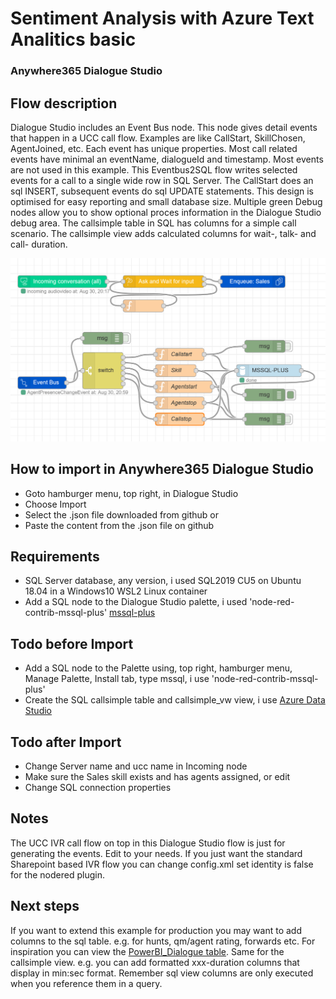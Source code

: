 # Sentiment Analysis with Azure Text Analitics basic
### Anywhere365 Dialogue Studio
## Flow description
Dialogue Studio includes an Event Bus node. This node gives detail events that happen in a UCC call flow. Examples are like CallStart, SkillChosen, AgentJoined, etc. Each event has unique properties. Most call related events have minimal an eventName, dialogueId and timestamp. Most events are not used in this example. This Eventbus2SQL flow writes selected events for a call to a single wide row in SQL Server. The CallStart does an sql INSERT, subsequent events do sql UPDATE statements. This design is optimised for easy reporting and small database size. Multiple green Debug nodes allow you to show optional proces information in the Dialogue Studio debug area. The callsimple table in SQL has columns for a simple call scenario. The callsimple view adds calculated columns for wait-, talk- and call- duration.

![transcript flow minimal](https://github.com/Anywhere365/DialogueStudioFlows/blob/master/Eventbus2SQLwidetable/resources/a365-ds-event2sql-flow.png)



## How to import in Anywhere365 Dialogue Studio
- Goto hamburger menu, top right, in Dialogue Studio
- Choose Import
- Select the .json file downloaded from github  or
- Paste the content from the .json file on github

## Requirements
- SQL Server database, any version, i used SQL2019 CU5 on Ubuntu 18.04 in a Windows10 WSL2 Linux container
- Add a SQL node to the Dialogue Studio palette, i used 'node-red-contrib-mssql-plus' [mssql-plus](https://flows.nodered.org/node/node-red-contrib-mssql-plus)

## Todo before Import
- Add a SQL node to the Palette using, top right, hamburger menu, Manage Palette, Install tab, type mssql, i use 'node-red-contrib-mssql-plus'
- Create the SQL callsimple table and callsimple_vw view, i use [Azure Data Studio](https://docs.microsoft.com/en-us/sql/azure-data-studio/download-azure-data-studio) 

## Todo after Import
- Change Server name and ucc name in Incoming node
- Make sure the Sales skill exists and has agents assigned, or edit
- Change SQL connection properties

## Notes
The UCC IVR call flow on top in this Dialogue Studio flow is just for generating the events. Edit to your needs. If you just want the standard Sharepoint based IVR flow you can change config.xml set identity is false for the nodered plugin. 

## Next steps
If you want to extend this example for production you may want to add columns to the sql table. e.g. for hunts, qm/agent rating, forwards etc. For inspiration you can view the [PowerBI_Dialogue table](https://golive.anywhere365.io/platform_elements/powerbi_integration/power_bi_integration_technical_overview.html). Same for the callsimple view. e.g. you can add formatted xxx-duration columns that display in min:sec format. Remember sql view columns are only executed when you reference them in a query.